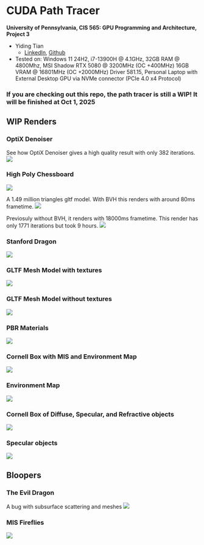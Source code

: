 CUDA Path Tracer
================

**University of Pennsylvania, CIS 565: GPU Programming and Architecture, Project 3**

* Yiding Tian
  *  [LinkedIn](https://linkedin.com/in/ytian1109), [Github](https://github.com/tonytgrt)
* Tested on: Windows 11 24H2, i7-13900H @ 4.1GHz, 32GB RAM @ 4800Mhz, MSI Shadow RTX 5080 @ 3200MHz (OC +400MHz) 16GB VRAM @ 16801MHz (OC +2000MHz) Driver 581.15, Personal Laptop with External Desktop GPU via NVMe connector (PCIe 4.0 x4 Protocol)

### If you are checking out this repo, the path tracer is still a WIP! It will be finished at Oct 1, 2025

## WIP Renders

### OptiX Denoiser
See how OptiX Denoiser gives a high quality result with only 382 iterations.
![](/img/wip-12.png)

### High Poly Chessboard
![](/img/wip-11.png)

A 1.49 million triangles gltf model. With BVH this renders with around 80ms frametime.
![](/img/wip-10.png)

Previosuly without BVH, it renders with 18000ms frametime. This render has only 1771 iterations but took 9 hours.
![](/img/wip-9.png)

### Stanford Dragon
![](/img/wip-8.png)

### GLTF Mesh Model with textures
![](/img/wip-7.png)

### GLTF Mesh Model without textures
![](/img/wip-6.png)

### PBR Materials
![](/img/wip-5.png)

### Cornell Box with MIS and Environment Map
![](/img/wip-4.png)

### Environment Map
![](/img/wip-3.png)

### Cornell Box of Diffuse, Specular, and Refractive objects
![](/img/wip-2.png)

### Specular objects
![](/img/wip-1.png)

## Bloopers

### The Evil Dragon
A bug with subsurface scattering and meshes
![](/img/blooper-2.png)

### MIS Fireflies
![](/img/blooper-1.png)